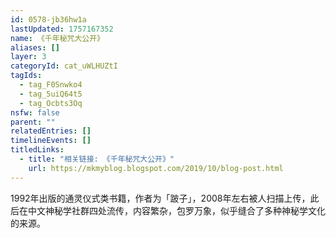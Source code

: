 ```yaml
---
id: 0578-jb36hw1a
lastUpdated: 1757167352
name: 《千年秘咒大公开》
aliases: []
layer: 3
categoryId: cat_uWLHUZtI
tagIds:
  - tag_F0Snwko4
  - tag_5uiQ64t5
  - tag_Ocbts3Oq
nsfw: false
parent: ""
relatedEntries: []
timelineEvents: []
titledLinks:
  - title: "相关链接: 《千年秘咒大公开》"
    url: https://mkmyblog.blogspot.com/2019/10/blog-post.html
---
```


1992年出版的通灵仪式类书籍，作者为「跛子」，2008年左右被人扫描上传，此后在中文神秘学社群四处流传，内容繁杂，包罗万象，似乎缝合了多种神秘学文化的来源。